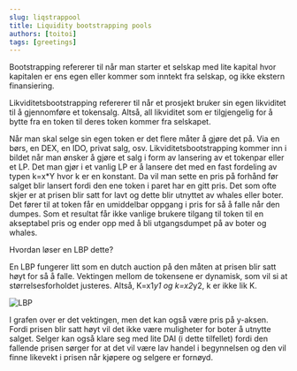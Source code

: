 ```yaml
---
slug: liqstrappool
title: Liquidity bootstrapping pools
authors: [toitoi]
tags: [greetings]
---
```


Bootstrapping refererer til når man starter et selskap med lite kapital hvor kapitalen er ens egen eller kommer som inntekt fra selskap, og ikke ekstern finansiering. 

Likviditetsbootstrapping refererer til når et prosjekt bruker sin egen likviditet til å gjennomføre et tokensalg. Altså, all likviditet som er tilgjengelig for å bytte fra en token til deres token kommer fra selskapet.

Når man skal selge sin egen token er det flere måter å gjøre det på. Via en børs, en DEX, en IDO, privat salg, osv. Likviditetsbootstrapping kommer inn i bildet når man ønsker å gjøre et salg i form av lansering av et tokenpar eller et LP. Det man gjør i et vanlig LP er å lansere det med en fast fordeling av typen k=x*Y hvor k er en konstant. Da vil man sette en pris på forhånd før salget blir lansert fordi den ene token i paret har en gitt pris. Det som ofte skjer er at prisen blir satt for lavt og dette blir utnyttet av whales eller boter. Det fører til at token får en umiddelbar oppgang i pris for så å falle når den dumpes. Som et resultat får ikke vanlige brukere tilgang til token til en akseptabel pris og ender opp med å bli utgangsdumpet på av boter og whales. 

Hvordan løser en LBP dette? 

En LBP fungerer litt som en dutch auction på den måten at prisen blir satt høyt for så å falle. Vektingen mellom de tokensene er dynamisk, som vil si at størrelsesforholdet justeres. Altså, K=x1*y1 og k=x2*y2, k er ikke lik K. 

![LBP](/img/lbp.png "Liquidity bootstrapping pools")

I grafen over er det vektingen, men det kan også være pris på y-aksen. Fordi prisen blir satt høyt vil det ikke være muligheter for boter å utnytte salget. Selger kan også klare seg med lite DAI (i dette tilfellet) fordi den fallende prisen sørger for at det vil være lav handel i begynnelsen og den vil finne likevekt i prisen når kjøpere og selgere er fornøyd. 